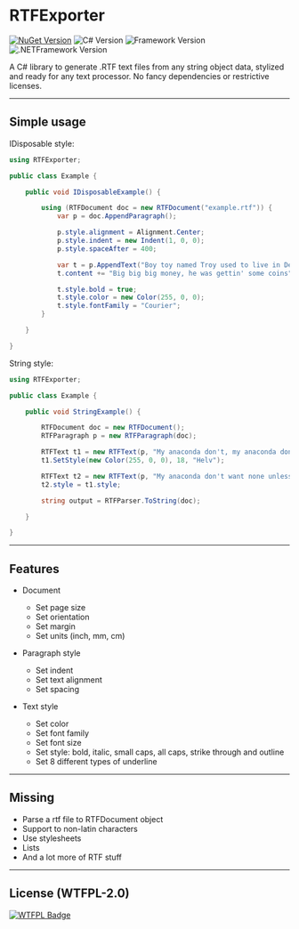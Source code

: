 # RTFExporter


[![NuGet Version](https://img.shields.io/nuget/v/RTFExporter)][nuget]
![C# Version](https://img.shields.io/badge/C%23-4.0-621ee5)
![Framework Version](https://img.shields.io/badge/framework-netstandard2.0-621ee5)
![.NETFramework Version](https://img.shields.io/badge/.NET_Framework-4.6.1-621ee5)


A C# library to generate .RTF text files from any string object data, stylized and ready for any text processor. No fancy dependencies or restrictive licenses.


---


## Simple usage


IDisposable style:


```C#
using RTFExporter;

public class Example {

    public void IDisposableExample() {

        using (RTFDocument doc = new RTFDocument("example.rtf")) {
            var p = doc.AppendParagraph();

            p.style.alignment = Alignment.Center;
            p.style.indent = new Indent(1, 0, 0);
            p.style.spaceAfter = 400;

            var t = p.AppendText("Boy toy named Troy used to live in Detroit\n");
            t.content += "Big big big money, he was gettin' some coins";

            t.style.bold = true;
            t.style.color = new Color(255, 0, 0);
            t.style.fontFamily = "Courier";
        }

    }

}
```


String style:


```C#
using RTFExporter;

public class Example {

    public void StringExample() {

        RTFDocument doc = new RTFDocument();
        RTFParagraph p = new RTFParagraph(doc);

        RTFText t1 = new RTFText(p, "My anaconda don't, my anaconda don't\n");
        t1.SetStyle(new Color(255, 0, 0), 18, "Helv");

        RTFText t2 = new RTFText(p, "My anaconda don't want none unless you got buns, hun");
        t2.style = t1.style;

        string output = RTFParser.ToString(doc);

    }

}
```


---


## Features


- Document
    - Set page size
    - Set orientation
    - Set margin
    - Set units (inch, mm, cm)


- Paragraph style
    - Set indent
    - Set text alignment
    - Set spacing


- Text style
    - Set color
    - Set font family
    - Set font size
    - Set style: bold, italic, small caps, all caps, strike through and outline
    - Set 8 different types of underline


---


## Missing

- Parse a rtf file to RTFDocument object
- Support to non-latin characters
- Use stylesheets
- Lists
- And a lot more of RTF stuff


---


## License  (WTFPL-2.0)


[![WTFPL Badge](http://www.wtfpl.net/wp-content/uploads/2012/12/wtfpl-badge-4.png)](http://www.wtfpl.net/)

[nuget]: https://www.nuget.org/packages/RTFExporter
